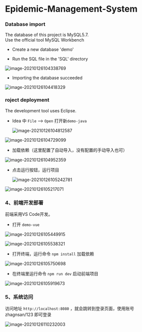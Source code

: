 # Epidemic-Management-System


### Database import

The database of this project is MySQL5.7.  
Use the official tool MySQL Workbench

- Create a new database 'demo'

- Run the SQL file in the 'SQL' directory

![image-20210126104338769](https://gitee.com/sanfene/picgo/raw/master/image-20210126104338769.png)

- Importing the database succeeded

![image-20210126104418329](https://gitee.com/sanfene/picgo/raw/master/image-20210126104418329.png)

### roject deployment
The development tool uses Eclipse.

- Idea 中 `File` --> `Open` 打开新`demo-java`

  ![image-20210126104812587](https://gitee.com/sanfene/picgo/raw/master/image-20210126104812587.png)

![image-20210126104729099](https://gitee.com/sanfene/picgo/raw/master/image-20210126104729099.png)



- 加载依赖（这里配置了自动导入，没有配置的手动导入也可）

![image-20210126104952359](https://gitee.com/sanfene/picgo/raw/master/image-20210126104952359.png)



- 点击运行按钮，运行项目

  ![image-20210126105242781](https://gitee.com/sanfene/picgo/raw/master/image-20210126105242781.png)

![image-20210126105217071](https://gitee.com/sanfene/picgo/raw/master/image-20210126105217071.png)



### 4、前端开发部署

前端采用VS Code开发。

- 打开 `demo-vue`

![image-20210126105449915](https://gitee.com/sanfene/picgo/raw/master/image-20210126105449915.png)

![image-20210126105538321](https://gitee.com/sanfene/picgo/raw/master/image-20210126105538321.png)



- 打开终端，运行命令 `npm install` 加载依赖

![image-20210126105750698](https://gitee.com/sanfene/picgo/raw/master/image-20210126105750698.png)



- 在终端里运行命令 `npm run dev` 启动前端项目

![image-20210126105919673](https://gitee.com/sanfene/picgo/raw/master/image-20210126105919673.png)



### 5、系统访问

访问地址 `http://localhost:8080` ，就会跳转到登录页面，使用账号 zhagnsan/123 即可登录

![image-20210126110232003](https://gitee.com/sanfene/picgo/raw/master/image-20210126110232003.png)



